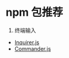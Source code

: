 # npm 包推荐

1. 终端输入

- [Inquirer.js](https://github.com/SBoudrias/Inquirer.js)
- [Commander.js](https://github.com/tj/commander.js)
